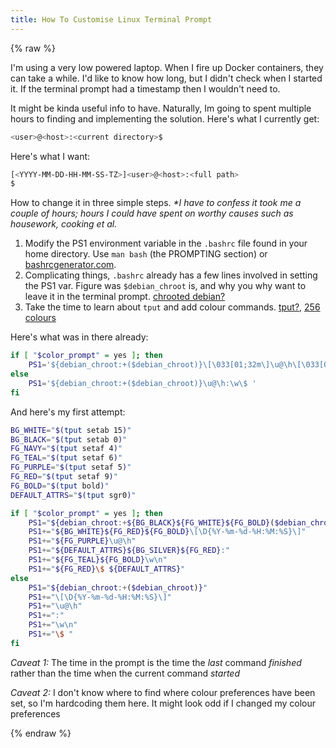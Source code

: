 ```yaml
---
title: How To Customise Linux Terminal Prompt
---
```


{% raw %}

I'm using a very low powered laptop. When I fire up Docker containers, they can take a while. I'd like to know how long, but I didn't check when I started it. If the terminal prompt had a timestamp then I wouldn't need to.

It might be kinda useful info to have. Naturally, Im going to spent multiple hours to finding and implementing the solution. Here's what I currently get:

```bash
<user>@<host>:<current directory>$
```

Here's what I want:

```bash
[<YYYY-MM-DD-HH-MM-SS-TZ>]<user>@<host>:<full path>
$
```

How to change it in three simple steps. _*I have to confess it took me a couple of hours; hours I could have spent on worthy causes such as housework, cooking et al._

1. Modify the PS1 environment variable in the `.bashrc` file found in your home directory. Use `man bash` (the PROMPTING section) or [bashrcgenerator.com](http://bashrcgenerator.com).
2. Complicating things, `.bashrc` already has a few lines involved in setting the PS1 var. Figure was `$debian_chroot` is, and why you why want to leave it in the terminal prompt. [chrooted debian?](https://askubuntu.com/questions/372849/what-does-debian-chrootdebian-chroot-do-in-my-terminal-prompt)
3. Take the time to learn about `tput` and add colour commands. [tput?,](https://linuxcommand.org/lc3_adv_tput.php) [256 colours](https://www.ditig.com/256-colors-cheat-sheet)

Here's what was in there already:

```bash
if [ "$color_prompt" = yes ]; then
    PS1='${debian_chroot:+($debian_chroot)}\[\033[01;32m\]\u@\h\[\033[00m\]:\[\033[01;34m\]\w\[\033[00m\]\$ '
else
    PS1='${debian_chroot:+($debian_chroot)}\u@\h:\w\$ '
fi
```

And here's my first attempt:

```bash
BG_WHITE="$(tput setab 15)"
BG_BLACK="$(tput setab 0)"
FG_NAVY="$(tput setaf 4)"
FG_TEAL="$(tput setaf 6)"
FG_PURPLE="$(tput setaf 5)"
FG_RED="$(tput setaf 9)"
FG_BOLD="$(tput bold)"
DEFAULT_ATTRS="$(tput sgr0)"

if [ "$color_prompt" = yes ]; then
    PS1="${debian_chroot:+${BG_BLACK}${FG_WHITE}${FG_BOLD}($debian_chroot)}${DEFAULT_ATTRS}"
    PS1+="${BG_WHITE}${FG_RED}${FG_BOLD}\[\D{%Y-%m-%d-%H:%M:%S}\]"
    PS1+="${FG_PURPLE}\u@\h"
    PS1+="${DEFAULT_ATTRS}${BG_SILVER}${FG_RED}:"
    PS1+="${FG_TEAL}${FG_BOLD}\w\n"
    PS1+="${FG_RED}\$ ${DEFAULT_ATTRS}"
else
    PS1="${debian_chroot:+($debian_chroot)}"
    PS1+="\[\D{%Y-%m-%d-%H:%M:%S}\]"
    PS1+="\u@\h"
    PS1+=":"
    PS1+="\w\n"
    PS1+="\$ "
fi
```

_Caveat 1:_ The time in the prompt is the time the _last_ command _finished_ rather than the time when the current command _started_

_Caveat 2:_ I don't know where to find where colour preferences have been set, so I'm hardcoding them here. It might look odd if I changed my colour preferences

{% endraw %}
